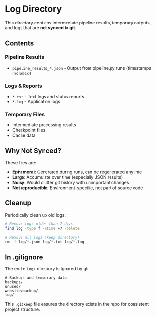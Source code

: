 # Log Directory

This directory contains intermediate pipeline results, temporary outputs, and logs that are **not synced to git**.

## Contents

### Pipeline Results
- `pipeline_results_*.json` - Output from pipeline.py runs (timestamps included)

### Logs & Reports
- `*.txt` - Text logs and status reports
- `*.log` - Application logs

### Temporary Files
- Intermediate processing results
- Checkpoint files
- Cache data

## Why Not Synced?

These files are:
- **Ephemeral**: Generated during runs, can be regenerated anytime
- **Large**: Accumulate over time (especially JSON results)
- **Noisy**: Would clutter git history with unimportant changes
- **Not reproducible**: Environment-specific, not part of source code

## Cleanup

Periodically clean up old logs:
```bash
# Remove logs older than 7 days
find log -type f -mtime +7 -delete

# Remove all logs (keep directory)
rm -f log/*.json log/*.txt log/*.log
```

## In .gitignore

The entire `log/` directory is ignored by git:
```
# Backups and temporary data
backups/
unused/
website/backup/
log/
```

This `.gitkeep` file ensures the directory exists in the repo for consistent project structure.
